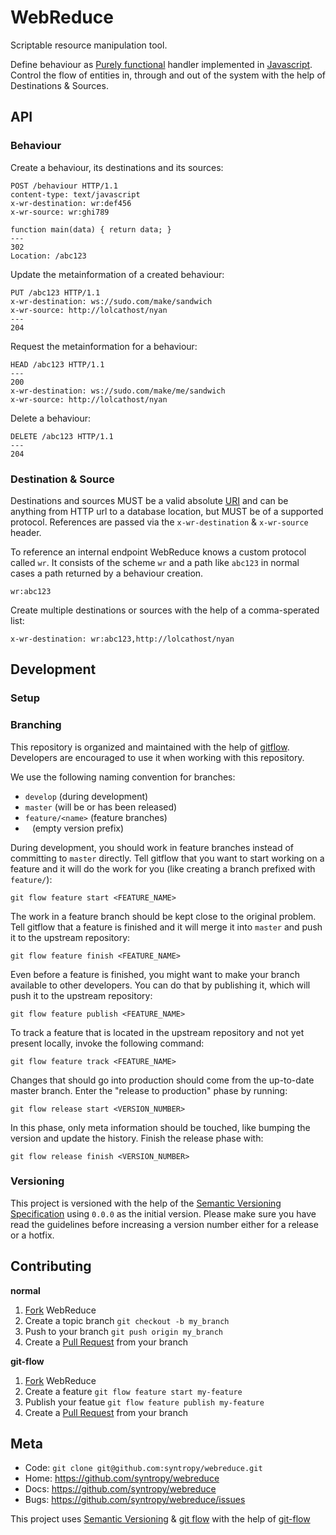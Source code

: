 # WebReduce

Scriptable resource manipulation tool.

Define behaviour as [Purely functional](http://en.wikipedia.org/wiki/Purely_functional) handler implemented in [Javascript](http://en.wikipedia.org/wiki/JavaScript). Control the flow of entities in, through and out of the system with the help of Destinations & Sources.

## API

### Behaviour

Create a behaviour, its destinations and its sources:

    POST /behaviour HTTP/1.1
    content-type: text/javascript
    x-wr-destination: wr:def456
    x-wr-source: wr:ghi789

    function main(data) { return data; }
    ---
    302
    Location: /abc123

Update the metainformation of a created behaviour:

    PUT /abc123 HTTP/1.1
    x-wr-destination: ws://sudo.com/make/sandwich
    x-wr-source: http://lolcathost/nyan
    ---
    204

Request the metainformation for a behaviour:

    HEAD /abc123 HTTP/1.1
    ---
    200
    x-wr-destination: ws://sudo.com/make/me/sandwich
    x-wr-source: http://lolcathost/nyan

Delete a behaviour:

    DELETE /abc123 HTTP/1.1
    ---
    204


### Destination & Source

Destinations and sources MUST be a valid absolute [URI](http://en.wikipedia.org/wiki/Uniform_resource_identifier) and can be anything from HTTP url to a database location, but MUST be of a supported protocol. References are passed via the `x-wr-destination` & `x-wr-source` header.

To reference an internal endpoint WebReduce knows a custom protocol called `wr`. It consists of the scheme `wr` and a path like `abc123` in normal cases a path returned by a behaviour creation.

    wr:abc123

Create multiple destinations or sources with the help of a comma-sperated list:

    x-wr-destination: wr:abc123,http://lolcathost/nyan

## Development

### Setup

### Branching

This repository is organized and maintained with the help of [gitflow](https://github.com/nvie/gitflow). Developers are encouraged to use it when working with this repository.

We use the following naming convention for branches:

* `develop` (during development)
* `master` (will be or has been released)
* `feature/<name>` (feature branches)
* ` ` (empty version prefix)

During development, you should work in feature branches instead of committing to `master` directly. Tell gitflow that you want to start working on a feature and it will do the work for you (like creating a branch prefixed with `feature/`):

    git flow feature start <FEATURE_NAME>

The work in a feature branch should be kept close to the original problem. Tell gitflow that a feature is finished and it will merge it into `master` and push it to the upstream repository:

    git flow feature finish <FEATURE_NAME>

Even before a feature is finished, you might want to make your branch available to other developers. You can do that by publishing it, which will push it to the upstream repository:

    git flow feature publish <FEATURE_NAME>

To track a feature that is located in the upstream repository and not yet present locally, invoke the following command:

    git flow feature track <FEATURE_NAME>

Changes that should go into production should come from the up-to-date master branch. Enter the "release to production" phase by running:

    git flow release start <VERSION_NUMBER>

In this phase, only meta information should be touched, like bumping the version and update the history. Finish the release phase with:

    git flow release finish <VERSION_NUMBER>

### Versioning

This project is versioned with the help of the [Semantic Versioning Specification](http://semver.org/) using `0.0.0` as the initial version. Please make sure you have read the guidelines before increasing a version number either for a release or a hotfix.

## Contributing

**normal**

1. [Fork](http://help.github.com/forking/) WebReduce
2. Create a topic branch `git checkout -b my_branch`
3. Push to your branch `git push origin my_branch`
4. Create a [Pull Request](http://help.github.com/pull-requests/) from your branch

**git-flow**

1. [Fork](http://help.github.com/forking/) WebReduce
2. Create a feature `git flow feature start my-feature`
3. Publish your featue `git flow feature publish my-feature`
4. Create a [Pull Request](http://help.github.com/pull-requests/) from your branch

## Meta

* Code: `git clone git@github.com:syntropy/webreduce.git`
* Home: https://github.com/syntropy/webreduce
* Docs: https://github.com/syntropy/webreduce
* Bugs: https://github.com/syntropy/webreduce/issues

This project uses [Semantic Versioning](http://semver.org) & [git flow](http://nvie.com/posts/a-successful-git-branching-model/) with the help of [git-flow](https://github.com/nvie/gitflow)
